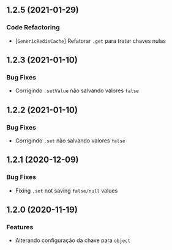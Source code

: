 ## 1.2.5 (2021-01-29)


### Code Refactoring

* [`GenericRedisCache`] Refatorar `.get` para tratar chaves nulas

## 1.2.3 (2021-01-10)


### Bug Fixes

* Corrigindo `.setValue` não salvando valores `false`

## 1.2.2 (2021-01-10)


### Bug Fixes

* Corrigindo `.set` não salvando valores `false`

## 1.2.1 (2020-12-09)


### Bug Fixes

* Fixing `.set` not saving `false/null` values

## 1.2.0 (2020-11-19)


### Features

* Alterando configuração da chave para `object`
